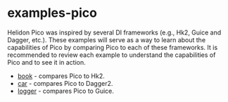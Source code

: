 # examples-pico

Helidon Pico was inspired by several DI frameworks (e.g., Hk2, Guice and Dagger, etc.). These examples will serve as a  way to learn about the capabilities of Pico by comparing Pico to each of these frameworks. It is recommended to review each example to understand the capabilities of Pico and to see it in action.

* [book](./book/README.md) - compares Pico to Hk2.
* [car](./car/README.md) - compares Pico to Dagger2.
* [logger](./logger/README.md) - compares Pico to Guice.
